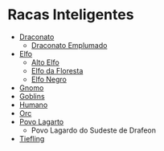 <!-- TITLE: Racas Inteligentes -->
<!-- SUBTITLE: Visão geral sobre Racas Inteligentes -->

# Racas Inteligentes
* [Draconato](http://localhost/fauna-e-flora/racas-inteligentes/draconato#draconato)
	* [Draconato Emplumado](http://localhost/fauna-e-flora/racas-inteligente/draconato-emplumados#draconato-emplumados)
* [Elfo](http://localhost/fauna-e-flora/racas-inteligentes/elfo#elfo)
	* [Alto Elfo](http://localhost/fauna-e-flora/racas-inteligentes/alto-elfo#alto-elfo)
	* [Elfo da Floresta](http://localhost/fauna-e-flora/racas-inteligentes/elfo-da-floresta#elfo-da-floresta)
	* [Elfo Negro](http://localhost/fauna-e-flora/racas-inteligentes/elfo-negro#elfo-negro)
* [Gnomo](http://localhost/fauna-e-flora/racas-inteligentes/gnomo#gnomo)
* [Goblins](http://localhost/fauna-e-flora/racas-inteligentes/goblins#goblins)
* [Humano](http://localhost/fauna-e-flora/racas-inteligentes/humano#humano)
* [Orc](http://localhost/fauna-e-flora/racas-inteligentes/orc#orc)
* [Povo Lagarto](http://localhost/fauna-e-flora/racas-inteligentes/povo-lagarto#povo-lagarto)
	* Povo Lagardo do Sudeste de Drafeon
* [Tiefling](http://localhost/fauna-e-flora/racas-inteligentes/tiefling#tiefling)

